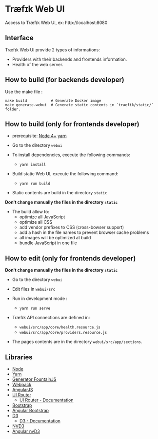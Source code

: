 # Træfɪk Web UI

Access to Træfɪk Web UI, ex: http://localhost:8080

## Interface

Træfɪk Web UI provide 2 types of informations:
- Providers with their backends and frontends information.
- Health of the web server.

## How to build (for backends developer)

Use the make file :

```shell
make build           # Generate Docker image
make generate-webui  # Generate static contents in `traefik/static/` folder.
```

## How to build (only for frontends developer)

- prerequisite: [Node 4+](https://nodejs.org) [yarn](https://yarnpkg.com/)

- Go to the directory `webui`

- To install dependencies, execute the following commands:
  - `yarn install`

- Build static Web UI, execute the following command:
  - `yarn run build`

- Static contents are build in the directory `static`

**Don't change manually the files in the directory `static`**

- The build allow to:
  - optimize all JavaScript
  - optimize all CSS
  - add vendor prefixes to CSS (cross-bowser support)
  - add a hash in the file names to prevent browser cache problems
  - all images will be optimized at build
  - bundle JavaScript in one file


## How to edit (only for frontends developer)

**Don't change manually the files in the directory `static`**

- Go to the directory `webui`
- Edit files in `webui/src`

- Run in development mode :
  - `yarn run serve`

- Træfɪk API connections are defined in:
  - `webui/src/app/core/health.resource.js`
  - `webui/src/app/core/providers.resource.js`

- The pages contents are in the directory `webui/src/app/sections`.


## Libraries

- [Node](https://nodejs.org)
- [Yarn](https://yarnpkg.com/)
- [Generator FountainJS](https://github.com/FountainJS/generator-fountain-webapp)
- [Webpack](https://github.com/webpack/webpack)
- [AngularJS](https://docs.angularjs.org/api)
- [UI Router](https://github.com/angular-ui/ui-router)
  - [UI Router - Documentation](https://github.com/angular-ui/ui-router/wiki)
- [Bootstrap](http://getbootstrap.com)
- [Angular Bootstrap](https://angular-ui.github.io/bootstrap)
- [D3](http://d3js.org)
  - [D3 - Documentation](https://github.com/mbostock/d3/wiki)
- [NVD3](http://nvd3.org)
- [Angular nvD3](http://krispo.github.io/angular-nvd3)
